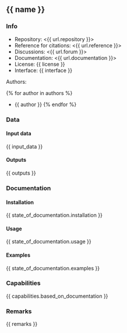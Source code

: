 ## {{ name }}

### Info

-   Repository: <{{ url.repository }}>
-   Reference for citations: <{{ url.reference }}>
-   Discussions: <{{ url.forum }}>
-   Documentation: <{{ url.documentation }}>
-   License: {{ license }}
-   Interface: {{ interface }}

Authors:

{% for author in authors %}
-   {{ author }}
{% endfor %}

### Data 

#### Input data

{{ input_data }}

#### Outputs

{{ outputs }}

### Documentation

#### Installation

{{ state_of_documentation.installation }}

#### Usage

{{ state_of_documentation.usage }}

#### Examples

{{ state_of_documentation.examples }}

### Capabilities

{{ capabilities.based_on_documentation }}

### Remarks

{{ remarks }}
